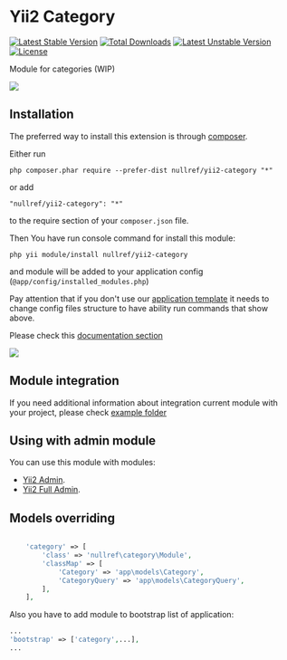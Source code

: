 Yii2 Category
===============
[![Latest Stable Version](https://poser.pugx.org/nullref/yii2-category/v/stable)](https://packagist.org/packages/nullref/yii2-category) [![Total Downloads](https://poser.pugx.org/nullref/yii2-category/downloads)](https://packagist.org/packages/nullref/yii2-category) [![Latest Unstable Version](https://poser.pugx.org/nullref/yii2-category/v/unstable)](https://packagist.org/packages/nullref/yii2-category) [![License](https://poser.pugx.org/nullref/yii2-category/license)](https://packagist.org/packages/nullref/yii2-category)

Module for categories (WIP)

![](https://raw.githubusercontent.com/NullRefExcep/yii2-category/master/docs/assets/screen-demo.gif)

Installation
------------

The preferred way to install this extension is through [composer](http://getcomposer.org/download/).

Either run

```
php composer.phar require --prefer-dist nullref/yii2-category "*"
```

or add

```
"nullref/yii2-category": "*"
```

to the require section of your `composer.json` file.

Then You have run console command for install this module:

```
php yii module/install nullref/yii2-category
```

and module will be added to your application config (`@app/config/installed_modules.php`)

Pay attention that if you don't use our [application template](https://github.com/NullRefExcep/yii2-boilerplate) 
it needs to change config files structure to have ability run commands that show above.

Please check this [documentation section](https://github.com/NullRefExcep/yii2-core#config-structure)

![](https://raw.githubusercontent.com/NullRefExcep/yii2-category/master/docs/assets/core-install.gif)


Module integration
------------------

If you need additional information about integration current module with your project, please check [example folder](https://github.com/NullRefExcep/yii2-category/tree/master/docs/examples)

Using with admin module
----------------------------

You can use this module with modules:
- [Yii2 Admin](https://github.com/NullRefExcep/yii2-admin).
- [Yii2 Full Admin](https://github.com/NullRefExcep/yii2-full-admin).

Models overriding
-----------------

```php

    'category' => [
        'class' => 'nullref\category\Module',
        'classMap' => [
            'Category' => 'app\models\Category',
            'CategoryQuery' => 'app\models\CategoryQuery',
        ],
    ],
```

Also you have to add module to bootstrap list of application:

```php
...
'bootstrap' => ['category',...],
...
```

